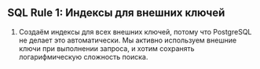 ## SQL Rule 1: Индексы для внешних ключей



1. Создаём индексы для всех внешних ключей, потому что PostgreSQL не делает это автоматически. Мы активно используем внешние ключи при выполнении запроса, и хотим сохранять логарифмическую сложность поиска.
